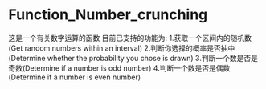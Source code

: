 # Function_Number_crunching
这是一个有关数字运算的函数
目前已支持的功能为:
1.获取一个区间内的随机数(Get random numbers within an interval)
2.判断你选择的概率是否抽中(Determine whether the probability you chose is drawn)
3.判断一个数是否是奇数(Determine if a number is odd number)
4.判断一个数是否是偶数(Determine if a number is even number)
